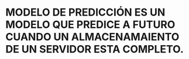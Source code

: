 # MODELO DE PREDICCIÓN ES UN MODELO QUE PREDICE A FUTURO CUANDO UN ALMACENAMAIENTO DE UN SERVIDOR ESTA COMPLETO.

